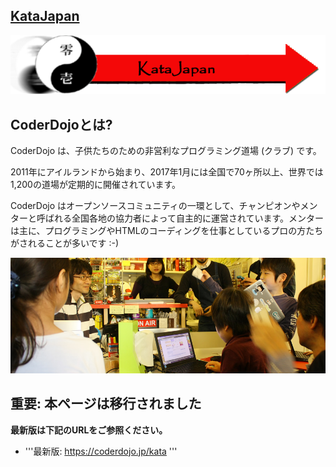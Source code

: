 ## [KataJapan](KataJapan.md)

![Kata\_banners\_CDJapan.png](../files/img/Kata_banners_CDJapan.png
"Kata_banners_CDJapan.png")

## CoderDojoとは?

CoderDojo は、子供たちのための非営利なプログラミング道場 (クラブ) です。

2011年にアイルランドから始まり、2017年1月には全国で70ヶ所以上、世界では1,200の道場が定期的に開催されています。

CoderDojo
はオープンソースコミュニティの一環として、チャンピオンやメンターと呼ばれる全国各地の協力者によって自主的に運営されています。メンターは主に、プログラミングやHTMLのコーディングを仕事としているプロの方たちがされることが多いです
:-)

![coderdojo-japan\_cover.jpg](../files/img/coderdojo-japan_cover.jpg
"coderdojo-japan_cover.jpg")

## 重要: 本ページは移行されました

**最新版は下記のURLをご参照ください。**

  - '''最新版: <https://coderdojo.jp/kata> '''

